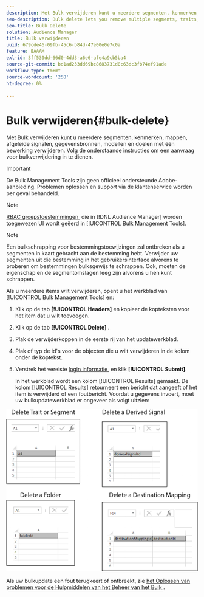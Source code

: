 ```yaml
---
description: Met Bulk verwijderen kunt u meerdere segmenten, kenmerken, mappen, afgeleide signalen, gegevensbronnen, modellen en doelen met één bewerking verwijderen. Volg de onderstaande instructies om een aanvraag voor bulkverwijdering in te dienen.
seo-description: Bulk delete lets you remove multiple segments, traits, folders, derived signals, data sources, models, and destinations with a single operation. Follow these instructions to make a bulk delete request.
seo-title: Bulk Delete
solution: Audience Manager
title: Bulk verwijderen
uuid: 679cde46-09fb-45c6-b84d-47e00e0e7c0a
feature: BAAAM
exl-id: 3ff530dd-66d0-4dd3-a6e6-afe4a9cb5ba4
source-git-commit: bd1ad233dd69bc8683731d0c63dc3fb74ef91ade
workflow-type: tm+mt
source-wordcount: '258'
ht-degree: 0%

---
```


# Bulk verwijderen{#bulk-delete}

Met Bulk verwijderen kunt u meerdere segmenten, kenmerken, mappen, afgeleide signalen, gegevensbronnen, modellen en doelen met één bewerking verwijderen. Volg de onderstaande instructies om een aanvraag voor bulkverwijdering in te dienen.

>[!IMPORTANT]
>
>De Bulk Management Tools zijn geen officieel ondersteunde Adobe-aanbieding. Problemen oplossen en support via de klantenservice worden per geval behandeld.

<!-- 

<p>t_bulk_delete.xml </p>

 -->

>[!NOTE]
>
>[&#x200B; RBAC groepstoestemmingen &#x200B;](../../features/administration/administration-overview.md) die in [!DNL Audience Manager] worden toegewezen UI wordt geëerd in [!UICONTROL Bulk Management Tools].

>[!NOTE]
>
>Een bulkschrapping voor bestemmingstoewijzingen zal ontbreken als u segmenten in kaart gebracht aan de bestemming hebt. Verwijder uw segmenten uit die bestemming in het gebruikersinterface alvorens te proberen om bestemmingen bulksgewijs te schrappen. Ook, moeten de eigenschap en de segmentomslagen leeg zijn alvorens u hen kunt schrappen.

Als u meerdere items wilt verwijderen, opent u het werkblad van [!UICONTROL Bulk Management Tools] en:

1. Klik op de tab **[!UICONTROL Headers]** en kopieer de kopteksten voor het item dat u wilt toevoegen.
2. Klik op de tab **[!UICONTROL Delete]** .
3. Plak de verwijderkoppen in de eerste rij van het updatewerkblad.
4. Plak of typ de id&#39;s voor de objecten die u wilt verwijderen in de kolom onder de koptekst.
5. Verstrek het vereiste [&#x200B; login informatie &#x200B;](../../reference/bulk-management-tools/bulk-management-intro.md#auth-reqs) en klik **[!UICONTROL Submit]**.

   In het werkblad wordt een kolom [!UICONTROL Results] gemaakt. De kolom [!UICONTROL Results] retourneert een bericht dat aangeeft of het item is verwijderd of een foutbericht.
Voordat u gegevens invoert, moet uw bulkupdatewerkblad er ongeveer als volgt uitzien:

![](assets/delete.png)

Als uw bulkupdate een fout terugkeert of ontbreekt, zie [&#x200B; het Oplossen van problemen voor de Hulpmiddelen van het Beheer van het Bulk &#x200B;](../../reference/bulk-management-tools/bulk-troubleshooting.md).
